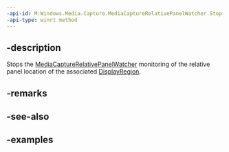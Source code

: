 ```yaml
---
-api-id: M:Windows.Media.Capture.MediaCaptureRelativePanelWatcher.Stop
-api-type: winrt method
---
```


## -description

Stops the [MediaCaptureRelativePanelWatcher](/uwp/api/windows.media.capture.mediacapturerelativepanelwatcher) monitoring of the relative panel location of the associated [DisplayRegion](/uwp/api/windows.ui.windowmanagement.displayregion).

## -remarks


## -see-also

## -examples

